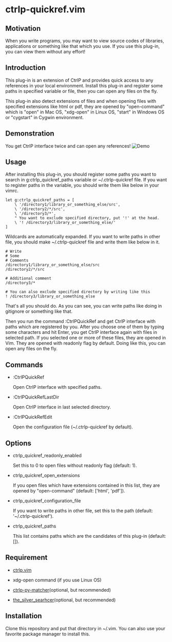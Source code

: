 # ctrlp-quickref.vim

## Motivation

When you write programs, you may want to view source codes of libraries,
applications or something like that which you use. If you use this plug-in, you
can view them without any effort!

## Introduction

This plug-in is an extension of CtrlP and provides quick access to any
references in your local environment. Install this plug-in and register some
paths in specified variable or file, then you can open any files on the fly.

This plug-in also detect extensions of files and when opening files with
specified extensions like html or pdf, they are opened by "open-command"
which is "open" in Mac OS, "xdg-open" in Linux OS, "start" in Windows OS or
"cygstart" in Cygwin environment.

## Demonstration

You get CtrlP interface twice and can open any references!
![Demo](https://github.com/iwataka/images/blob/master/quickref.gif)

## Usage

After installing this plug-in, you should register some paths you want to
search in g:ctrlp_quickref_paths variable or ~/.ctrlp-quickref file. If you
want to register paths in the variable, you should write them like below in
your vimrc.

    let g:ctrlp_quickref_paths = [
        \ '/directory1/library_or_something_else/src',
        \ '/directory2/*/src',
        \ '/directory3/*',
        " You want to exclude specified directory, put '!' at the head.
        \ '! /directory3/library_or_something_else/'
    ]

Wildcards are automatically expanded.
If you want to write paths in other file, you should make ~/.ctrlp-quickref
file and write them like below in it.

    # Write
    # Some
    # Comments
    /directory1/library_or_something_else/src
    /directory2/*/src

    # Additional comment
    /directory3/*

    # You can also exclude specified directory by writing like this
    ! /directory3/library_or_something_else

That's all you should do. As you can see, you can write paths like doing in
gitignore or something like that.

Then you run the command :CtrlPQuickRef and get CtrlP interface with paths
which are registered by you. After you choose one of them by typing some
characters and hit Enter, you get CtrlP interface again with files in selected
path. If you selected one or more of these files, they are opened in Vim. They
are opened with readonly flag by default.  Doing like this, you can open any
files on the fly.

## Commands

+ :CtrlPQuickRef

    Open CtrlP interface with specified paths.

+ :CtrlPQuickRefLastDir

    Open CtrlP interface in last selected directory.

+ :CtrlPQuickRefEdit

    Open the configuration file (~/.ctrlp-quickref by default).

## Options

+ ctrlp_quickref_readonly_enabled

    Set this to 0 to open files without readonly flag (default: 1).

+ ctrlp_quickref_open_extensions

    If you open files which have extensions contained in this list, they are
    opened by "open-command" (default: ['html', 'pdf']).

+ ctrlp_quickref_configuration_file

    If you want to write paths in other file, set this to the path (default:
    '~/.ctrlp-quickref').

+ ctrlp_quickref_paths

    This list contains paths which are the candidates of this plug-in (default:
    []).

## Requirement

+ [ctrlp.vim](https://github.com/kien/ctrlp.vim)

+ xdg-open command (if you use Linux OS)

+ [ctrlp-py-matcher](https://github.com/FelikZ/ctrlp-py-matcher)(optional, but
    recommended)

+ [the_silver_searhcer](https://github.com/ggreer/the_silver_searcher)(optional,
    but recommended)

## Installation

Clone this repository and put that directory in ~/.vim.
You can also use your favorite package manager to install this.
